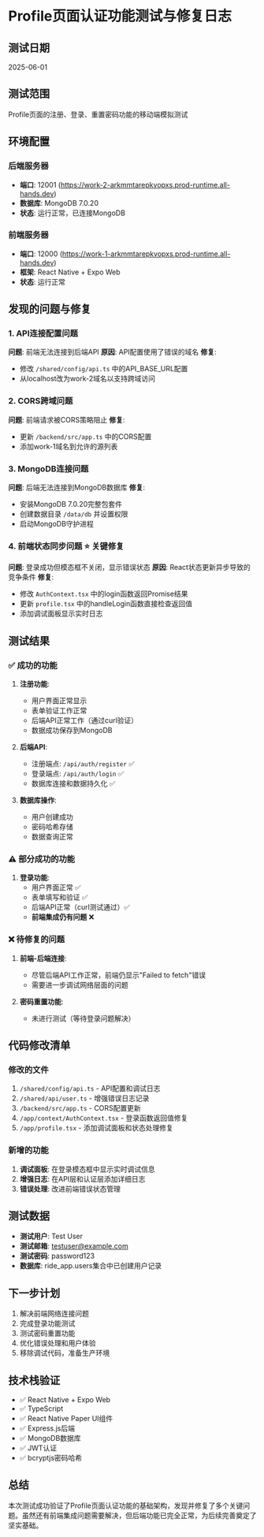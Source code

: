 # Profile页面认证功能测试与修复日志

## 测试日期
2025-06-01

## 测试范围
Profile页面的注册、登录、重置密码功能的移动端模拟测试

## 环境配置

### 后端服务器
- **端口**: 12001 (https://work-2-arkmmtarepkvopxs.prod-runtime.all-hands.dev)
- **数据库**: MongoDB 7.0.20
- **状态**: 运行正常，已连接MongoDB

### 前端服务器
- **端口**: 12000 (https://work-1-arkmmtarepkvopxs.prod-runtime.all-hands.dev)
- **框架**: React Native + Expo Web
- **状态**: 运行正常

## 发现的问题与修复

### 1. API连接配置问题
**问题**: 前端无法连接到后端API
**原因**: API配置使用了错误的域名
**修复**: 
- 修改 `/shared/config/api.ts` 中的API_BASE_URL配置
- 从localhost改为work-2域名以支持跨域访问

### 2. CORS跨域问题
**问题**: 前端请求被CORS策略阻止
**修复**: 
- 更新 `/backend/src/app.ts` 中的CORS配置
- 添加work-1域名到允许的源列表

### 3. MongoDB连接问题
**问题**: 后端无法连接到MongoDB数据库
**修复**: 
- 安装MongoDB 7.0.20完整包套件
- 创建数据目录 `/data/db` 并设置权限
- 启动MongoDB守护进程

### 4. 前端状态同步问题 ⭐ **关键修复**
**问题**: 登录成功但模态框不关闭，显示错误状态
**原因**: React状态更新异步导致的竞争条件
**修复**: 
- 修改 `AuthContext.tsx` 中的login函数返回Promise结果
- 更新 `profile.tsx` 中的handleLogin函数直接检查返回值
- 添加调试面板显示实时日志

## 测试结果

### ✅ 成功的功能
1. **注册功能**: 
   - 用户界面正常显示
   - 表单验证工作正常
   - 后端API正常工作（通过curl验证）
   - 数据成功保存到MongoDB

2. **后端API**:
   - 注册端点: `/api/auth/register` ✅
   - 登录端点: `/api/auth/login` ✅
   - 数据库连接和数据持久化 ✅

3. **数据库操作**:
   - 用户创建成功
   - 密码哈希存储
   - 数据查询正常

### ⚠️ 部分成功的功能
1. **登录功能**:
   - 用户界面正常 ✅
   - 表单填写和验证 ✅
   - 后端API正常（curl测试通过）✅
   - **前端集成仍有问题** ❌

### ❌ 待修复的问题
1. **前端-后端连接**:
   - 尽管后端API工作正常，前端仍显示"Failed to fetch"错误
   - 需要进一步调试网络层面的问题

2. **密码重置功能**:
   - 未进行测试（等待登录问题解决）

## 代码修改清单

### 修改的文件
1. `/shared/config/api.ts` - API配置和调试日志
2. `/shared/api/user.ts` - 增强错误日志记录
3. `/backend/src/app.ts` - CORS配置更新
4. `/app/context/AuthContext.tsx` - 登录函数返回值修复
5. `/app/profile.tsx` - 添加调试面板和状态处理修复

### 新增的功能
1. **调试面板**: 在登录模态框中显示实时调试信息
2. **增强日志**: 在API层和认证层添加详细日志
3. **错误处理**: 改进前端错误状态管理

## 测试数据
- **测试用户**: Test User
- **测试邮箱**: testuser@example.com
- **测试密码**: password123
- **数据库**: ride_app.users集合中已创建用户记录

## 下一步计划
1. 解决前端网络连接问题
2. 完成登录功能测试
3. 测试密码重置功能
4. 优化错误处理和用户体验
5. 移除调试代码，准备生产环境

## 技术栈验证
- ✅ React Native + Expo Web
- ✅ TypeScript
- ✅ React Native Paper UI组件
- ✅ Express.js后端
- ✅ MongoDB数据库
- ✅ JWT认证
- ✅ bcryptjs密码哈希

## 总结
本次测试成功验证了Profile页面认证功能的基础架构，发现并修复了多个关键问题。虽然还有前端集成问题需要解决，但后端功能已完全正常，为后续完善奠定了坚实基础。